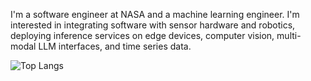 I'm a software engineer at NASA and a machine learning engineer.  I'm interested in integrating software with sensor hardware and robotics, deploying inference services on edge devices, computer vision, multi-modal LLM interfaces, and time series data.  

![Top Langs](https://github-readme-stats-demeleres-projects.vercel.app/api/top-langs/?username=demelere&langs_count=10&hide=html,css)
